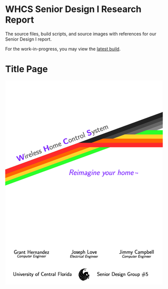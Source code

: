 WHCS Senior Design I Research Report
=====================================

The source files, build scripts, and source images with references for our
Senior Design I report.

For the work-in-progress, you may view the <a href="https://github.com/WHCS-UCF/sd1-report/raw/master/export/latest.pdf">latest build</a>.

Title Page
===========
<img src="https://raw.githubusercontent.com/WHCS-UCF/sd1-report/master/export/title-latest.png" alt="WHCS Title Page" />
